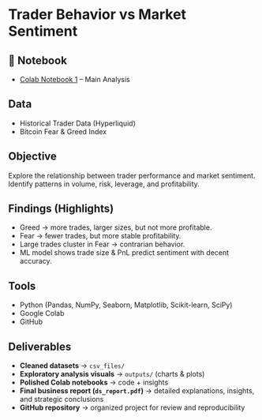 # Trader Behavior vs Market Sentiment

## 🔗 Notebook
- [Colab Notebook 1](https://colab.research.google.com/drive/1yBr5v4hwkytRIKqerw0o8Lng6VPhb9KR?usp=sharing) – Main Analysis

##  Data
- Historical Trader Data (Hyperliquid)
- Bitcoin Fear & Greed Index

##  Objective
Explore the relationship between trader performance and market sentiment. Identify patterns in volume, risk, leverage, and profitability.

##  Findings (Highlights)
- Greed → more trades, larger sizes, but not more profitable.
- Fear → fewer trades, but more stable profitability.
- Large trades cluster in Fear → contrarian behavior.
- ML model shows trade size & PnL predict sentiment with decent accuracy.

##  Tools
- Python (Pandas, NumPy, Seaborn, Matplotlib, Scikit-learn, SciPy)
- Google Colab
- GitHub

##  Deliverables
- **Cleaned datasets** → `csv_files/`  
- **Exploratory analysis visuals** → `outputs/` (charts & plots)  
- **Polished Colab notebooks** → code + insights  
- **Final business report (`ds_report.pdf`)** → detailed explanations, insights, and strategic conclusions  
- **GitHub repository** → organized project for review and reproducibility  
